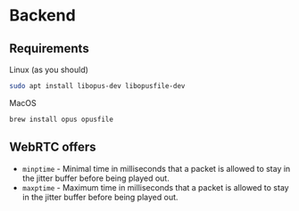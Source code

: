 # Backend

## Requirements

Linux (as you should)

```bash
sudo apt install libopus-dev libopusfile-dev
```

MacOS

```bash
brew install opus opusfile
```

## WebRTC offers

- `minptime` - Minimal time in milliseconds that a packet is allowed to stay in the jitter buffer before being played out.
- `maxptime` - Maximum time in milliseconds that a packet is allowed to stay in the jitter buffer before being played out.
